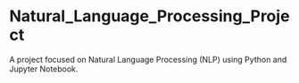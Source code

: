 # Natural_Language_Processing_Project
A project focused on Natural Language Processing (NLP) using Python and Jupyter Notebook.
